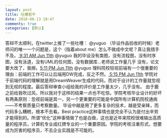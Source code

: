 ```yaml
---
layout: post
title: 吐槽若干
date: 2010-06-13 18:47
comments: true
categories: [默认]
---
```

答辩不太顺利，在twitter上推了一些吐槽：
@yuguo （毕设作品验收的时候）老师问的唯一一个问题是，这个（指着about me）怎么不做成中文呢？真让我措手不及。<a rel="bookmark" href="https://twitter.com/yuguo/status/15893444680"> 9:31 AM Jun 11th</a>
@yuguo 我的毕设没有类图，没有流程图，没有时序图，没有泳道，没有UML的任何图，没有数据库…老师说工作量几乎 没有，论文要大改了，我擦。<a rel="bookmark" href="https://twitter.com/yuguo/status/15915856857">5:11 PM Jun 11th</a>
@yuguo 理科院校轻视前端有一个很重要的理由：前端的工作可以让后端用DW完成，反之不然。<a rel="bookmark" href="https://twitter.com/yuguo/status/15915991866"> 5:15 PM Jun 11th</a>
学院对于前端代码的理解就是用DreamWeaver生成的代码，而对于设计的工作量就忽视到无视的程度。最后答辩审查小组给我的评价是工作量太少，几乎没有。
由于鹿之前给我吹过风，所以我对于这样的结果一点也不吃惊。学院考核毕业设计的好坏有两条原则：忽视前端是其一，另一个更重要的可能是中国所有计算机院校通病——不考察质量只考察数量。
毕设中越是用了更多复杂的技术，越是受亲睐，而代码多么糟糕，根本不去看。Best practice这种事情也是完全不认为是付出辛劳才能得到的。所谓“优化”这种事情做了也是白做，这也是近年来院校很难输出高质量的程序员，计算机专业成红牌专业的一个重要原因。学院的考核注重形式，想要成为厉害的程序员，不去企业实践是不可能的。
